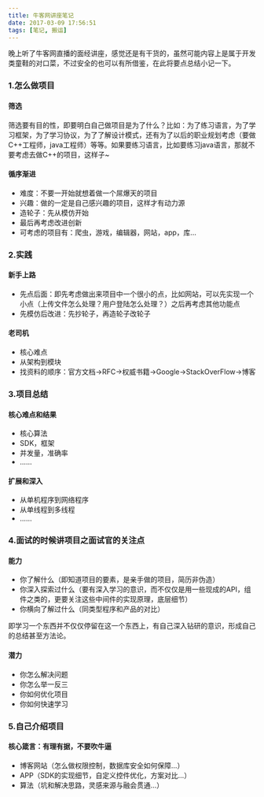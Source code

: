 ```yaml
---
title: 牛客网讲座笔记
date: 2017-03-09 17:56:51
tags: [笔记, 搬运]
---
```


晚上听了牛客网直播的面经讲座，感觉还是有干货的，虽然可能内容上是属于开发类童鞋的对口菜，不过安全的也可以有所借鉴，在此将要点总结小记一下。

### 1.怎么做项目

#### 筛选

筛选要有目的性，即要明白自己做项目是为了什么？比如：为了练习语言，为了学习框架，为了学习协议，为了了解设计模式，还有为了以后的职业规划考虑（要做C++工程师，java工程师）等等。如果要练习语言，比如要练习java语言，那就不要考虑去做C++的项目，这样子~

#### 循序渐进

- 难度：不要一开始就想着做一个屌爆天的项目
- 兴趣：做的一定是自己感兴趣的项目，这样才有动力源
- 造轮子：先从模仿开始
- 最后再考虑改进创新
- 可考虑的项目有：爬虫，游戏，编辑器，网站，app，库… 

### 2.实践

#### 新手上路

- 先点后面：即先考虑做出来项目中一个很小的点，比如网站，可以先实现一个小点（上传文件怎么处理？用户登陆怎么处理？）之后再考虑其他功能点
- 先模仿后改进：先抄轮子，再造轮子改轮子

#### 老司机

- 核心难点
- 从架构到模块
- 找资料的顺序：官方文档->RFC->权威书籍->Google->StackOverFlow->博客

### 3.项目总结

#### 核心难点和结果

- 核心算法
- SDK，框架
- 并发量，准确率
- ……

#### 扩展和深入

- 从单机程序到网络程序
- 从单线程到多线程
- ……

### 4.面试的时候讲项目之面试官的关注点

#### 能力

- 你了解什么（即知道项目的要素，是亲手做的项目，简历非伪造）
- 你深入探索过什么（要有深入学习的意识，而不仅仅是用一些现成的API，组件之类的，更要关注这些中间件的实现原理，底层细节）
- 你横向了解过什么（同类型程序和产品的对比）

即学习一个东西并不仅仅停留在这一个东西上，有自己深入钻研的意识，形成自己的总结甚至方法论。

#### 潜力

- 你怎么解决问题
- 你怎么举一反三
- 你如何优化项目
- 你如何快速学习

### 5.自己介绍项目

#### 核心箴言：有理有据，不要吹牛逼

- 博客网站（怎么做权限控制，数据库安全如何保障…）
- APP（SDK的实现细节，自定义控件优化，方案对比…）
- 算法（坑和解决思路，灵感来源与融会贯通…）
